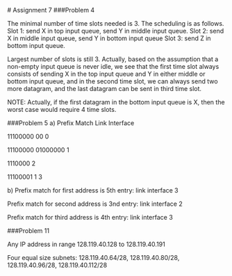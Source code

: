 ﻿﻿﻿﻿﻿﻿﻿﻿﻿﻿﻿﻿﻿﻿﻿﻿# Assignment 7###Problem 4  The minimal number of time slots needed is 3. The scheduling is as follows. Slot 1: send X in top input queue, send Y in middle input queue.    Slot 2: send X in middle input queue, send Y in bottom input queue Slot 3: send Z in bottom input queue.   Largest number of slots is still 3. Actually, based on the assumption that a non-empty input queue is never idle, we see that the first time slot always consists of sending X in the top input queue and Y in either middle or bottom input queue, and in the second time slot, we can always send two more datagram, and the last datagram can be sent in third time slot.  NOTE: Actually, if the first datagram in the bottom input queue is X, then the worst case would require 4 time slots.  ###Problem 5 a) Prefix Match    Link Interface 11100000  00        011100000  01000000              1 1110000               2 11100001  1         3    b)   Prefix match for first address is 5th entry: link interface 3       Prefix match for second address is 3nd  entry: link interface 2       Prefix match for third address is 4th  entry: link interface 3 ###Problem 11  Any IP address in range 128.119.40.128 to 128.119.40.191  Four equal size subnets: 128.119.40.64/28, 128.119.40.80/28, 128.119.40.96/28, 128.119.40.112/28  